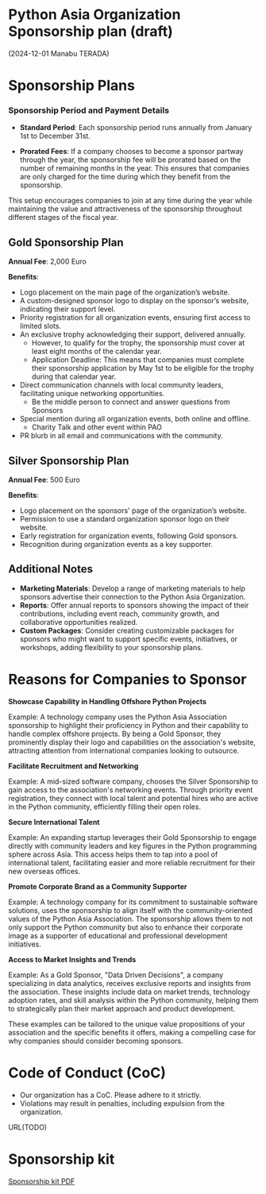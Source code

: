 # Python Asia Organization Sponsorship plan (draft)

(2024-12-01 Manabu TERADA)

# Sponsorship Plans

### Sponsorship Period and Payment Details

* **Standard Period**: Each sponsorship period runs annually from January 1st to December 31st.

* **Prorated Fees**: If a company chooses to become a sponsor partway through the year, the sponsorship fee will be prorated based on the number of remaining months in the year. This ensures that companies are only charged for the time during which they benefit from the sponsorship.


This setup encourages companies to join at any time during the year while maintaining the value and attractiveness of the sponsorship throughout different stages of the fiscal year.


## Gold Sponsorship Plan

**Annual Fee**: 2,000 Euro  

**Benefits**:  
* Logo placement on the main page of the organization’s website.  
* A custom-designed sponsor logo to display on the sponsor’s website, indicating their support level.  
* Priority registration for all organization events, ensuring first access to limited slots.  
* An exclusive trophy acknowledging their support, delivered annually.   
  * However, to qualify for the trophy, the sponsorship must cover at least eight months of the calendar year.  
  * Application Deadline: This means that companies must complete their sponsorship application by May 1st to be eligible for the trophy during that calendar year.  
* Direct communication channels with local community leaders, facilitating unique networking opportunities.  
  * Be the middle person to connect and answer questions from Sponsors  
* Special mention during all organization events, both online and offline.  
  * Charity Talk and other event within PAO  
* PR blurb in all email and communications with the community.

## Silver Sponsorship Plan

**Annual Fee**: 500 Euro  

**Benefits**:  
* Logo placement on the sponsors' page of the organization’s website.  
* Permission to use a standard organization sponsor logo on their website.  
* Early registration for organization events, following Gold sponsors.  
* Recognition during organization events as a key supporter.

## Additional Notes

* **Marketing Materials**: Develop a range of marketing materials to help sponsors advertise their connection to the Python Asia Organization.  
* **Reports**: Offer annual reports to sponsors showing the impact of their contributions, including event reach, community growth, and collaborative opportunities realized.  
* **Custom Packages**: Consider creating customizable packages for sponsors who might want to support specific events, initiatives, or workshops, adding flexibility to your sponsorship plans.

# Reasons for Companies to Sponsor

**Showcase Capability in Handling Offshore Python Projects**

Example: A technology company uses the Python Asia Association sponsorship to highlight their proficiency in Python and their capability to handle complex offshore projects. By being a Gold Sponsor, they prominently display their logo and capabilities on the association's website, attracting attention from international companies looking to outsource.

**Facilitate Recruitment and Networking**

Example: A mid-sized software company, chooses the Silver Sponsorship to gain access to the association's networking events. Through priority event registration, they connect with local talent and potential hires who are active in the Python community, efficiently filling their open roles.

**Secure International Talent**

Example: An expanding startup leverages their Gold Sponsorship to engage directly with community leaders and key figures in the Python programming sphere across Asia. This access helps them to tap into a pool of international talent, facilitating easier and more reliable recruitment for their new overseas offices.

**Promote Corporate Brand as a Community Supporter**

Example: A technology company for its commitment to sustainable software solutions, uses the sponsorship to align itself with the community-oriented values of the Python Asia Association. The sponsorship allows them to not only support the Python community but also to enhance their corporate image as a supporter of educational and professional development initiatives.

**Access to Market Insights and Trends**

Example: As a Gold Sponsor, "Data Driven Decisions", a company specializing in data analytics, receives exclusive reports and insights from the association. These insights include data on market trends, technology adoption rates, and skill analysis within the Python community, helping them to strategically plan their market approach and product development.

These examples can be tailored to the unique value propositions of your association and the specific benefits it offers, making a compelling case for why companies should consider becoming sponsors.

 
# Code of Conduct (CoC)

* Our organization has a CoC. Please adhere to it strictly.
* Violations may result in penalties, including expulsion from the organization.

URL(TODO)


# Sponsorship kit

[Sponsorship kit PDF](./resources/PAO-Sponsorship-Kit.pdf)

